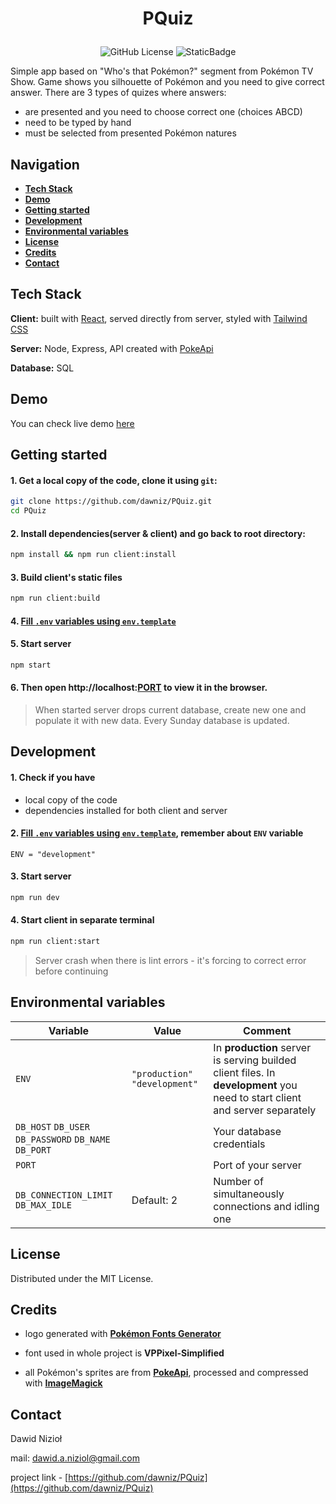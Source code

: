 # <p style="text-align:center">PQuiz

<div style="text-align:center">

![GitHub License](https://img.shields.io/github/license/dawniz/PQuiz)
![StaticBadge](https://img.shields.io/badge/-ReactJS-61DAFB?logo=react&logoColor=black&style=flat)

</div></p>

Simple app based on "Who's that Pokémon?" segment from Pokémon TV Show. Game shows you silhouette of Pokémon and you need to give correct answer. There are 3 types of quizes where answers:
- are presented and you need to choose correct one (choices ABCD)
- need to be typed by hand
- must be selected from presented Pokémon natures

## Navigation

 - [ **Tech Stack** ](#tech-stack)
 - [ **Demo** ](#demo)
 - [ **Getting started** ](#getting-started)
 - [ **Development** ](#development)
 - [ **Environmental variables** ](#environmental-variables)
 - [ **License** ](#license)
 - [ **Credits** ](#credits)
 - [ **Contact** ](#contact)


## Tech Stack

**Client:** built with [React](https://react.dev/), served directly from server, styled with [Tailwind CSS](https://tailwindcss.com/)

**Server:** Node, Express, API created with [PokeApi](https://pokeapi.co/)

**Database:** SQL


## Demo

You can check live demo [here](https://pquiz-dawniz.vercel.app/)


## Getting started

#### 1. Get a local copy of the code, clone it using `git`:

```bash
git clone https://github.com/dawniz/PQuiz.git
cd PQuiz
```

#### 2. Install dependencies(server & client) and go back to root directory:

```bash
npm install && npm run client:install
```

#### 3. Build client's static files

```bash
npm run client:build
```

#### 4. [Fill `.env` variables using `env.template`](#environmental-variables)

#### 5. Start server
```bash
npm start
```
#### 6. Then open http://localhost:[PORT](#environmental-variables) to view it in the browser.

> When started server drops current database, create new one and populate it with new data. Every Sunday database is updated.

## Development

#### 1. Check if you have
- local copy of the code
- dependencies installed for both client and server 
#### 2. [Fill `.env` variables using `env.template`](#environmental-variables), remember about ``ENV`` variable

```env
ENV = "development"
```

#### 3. Start server

```bash
npm run dev
```

#### 4. Start client in separate terminal
```bash
npm run client:start
```

> Server crash when there is lint errors - it's forcing to correct error before continuing

## Environmental variables

| Variable | Value | Comment |
| - | --- | ------ |
| `ENV` | `"production"`  `"development"` | In **production** server is serving builded client files. In **development** you need to start client and server separately |
| `DB_HOST` `DB_USER`  `DB_PASSWORD`  `DB_NAME`   `DB_PORT` | | Your database credentials |
| `PORT` | | Port of your server |
| `DB_CONNECTION_LIMIT`  `DB_MAX_IDLE` | Default: 2 | Number of simultaneously connections and idling one |

## License
Distributed under the MIT License.

## Credits

 - logo generated with [**Pokémon Fonts Generator**](https://pokemon-fonts-generator.netlify.app/)

 - font used in whole project is **VPPixel-Simplified**

 - all Pokémon's sprites are from [**PokeApi**](https://pokeapi.co/), processed and compressed with [**ImageMagick**](https://imagemagick.org/)

## Contact
Dawid Nizioł

mail: [dawid.a.niziol@gmail.com](mailto:dawid.a.niziol@gmail.com)

project link - [https://github.com/dawniz/PQuiz](https://github.com/dawniz/PQuiz)
